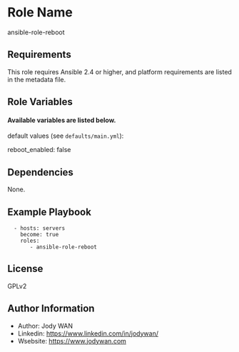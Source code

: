 Role Name
=========

ansible-role-reboot

Requirements
------------

This role requires Ansible 2.4 or higher, and platform requirements are listed in the metadata file.

Role Variables
--------------

#### Available variables are listed below.

default values (see `defaults/main.yml`):

reboot_enabled: false

Dependencies
------------

None.

Example Playbook
----------------
```
  - hosts: servers
    become: true
    roles:
       - ansible-role-reboot
```

License
-------

GPLv2

Author Information
------------------

* Author: Jody WAN
* Linkedin: https://www.linkedin.com/in/jodywan/
* Wsebsite: https://www.jodywan.com

